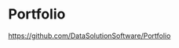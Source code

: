 # Portfolio

https://github.com/DataSolutionSoftware/Portfolio    
  
     
   
 
 
      
  
  
 
   
   
  
  
   
